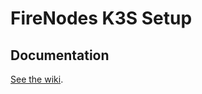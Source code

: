 # FireNodes K3S Setup

## Documentation

[See the wiki](https://github.com/FireNodes/server-setup/wiki).

